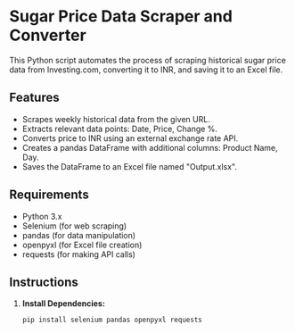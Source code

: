 # Sugar Price Data Scraper and Converter

This Python script automates the process of scraping historical sugar price data from Investing.com, converting it to INR, and saving it to an Excel file.

## Features

* Scrapes weekly historical data from the given URL.
* Extracts relevant data points: Date, Price, Change %.
* Converts price to INR using an external exchange rate API.
* Creates a pandas DataFrame with additional columns: Product Name, Day.
* Saves the DataFrame to an Excel file named "Output.xlsx".

## Requirements

* Python 3.x
* Selenium (for web scraping)
* pandas (for data manipulation)
* openpyxl (for Excel file creation)
* requests (for making API calls)

## Instructions

1. **Install Dependencies:**

   ```bash
   pip install selenium pandas openpyxl requests